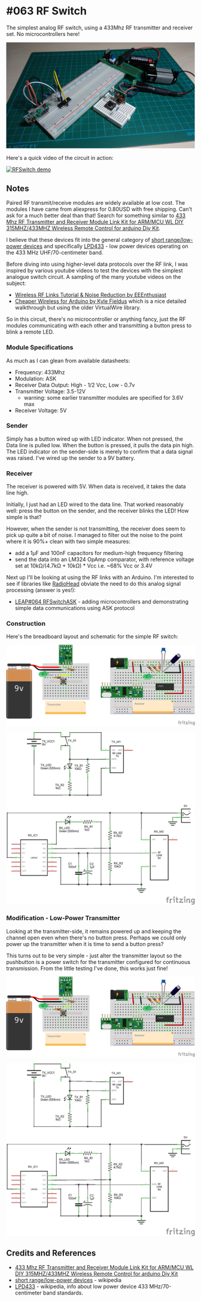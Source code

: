 # #063 RF Switch

The simplest analog RF switch, using a 433Mhz RF transmitter and receiver set. No microcontrollers here!

![The Build](./assets/RFSwitch_build.jpg?raw=true)

Here's a quick video of the circuit in action:

[![RFSwitch demo](https://img.youtube.com/vi/s8yCbDe15ms/0.jpg)](https://www.youtube.com/watch?v=s8yCbDe15ms)

## Notes

Paired RF transmit/receive modules are widely available at low cost.
The modules I have came from aliexpress for 0.80USD with free shipping. Can't ask for a much better deal than that!
Search for something similar to [433 Mhz RF Transmitter and Receiver Module Link Kit for ARM/MCU WL DIY 315MHZ/433MHZ Wireless Remote Control for arduino Diy Kit](https://www.aliexpress.com/item/32896035786.html).

I believe that these devices fit into the general category of
[short range/low-power devices](http://en.wikipedia.org/wiki/Short_Range_Devices)
and specifically [LPD433](https://en.wikipedia.org/wiki/LPD433) - low power devices operating on the 433 MHz UHF/70-centimeter band.

Before diving into using higher-level data protocols over the RF link, I was inspired by various youtube videos to test the devices with the simplest analogue switch circuit. A sampling of the many youtube videos on the subject:

* [Wireless RF Links Tutorial & Noise Reduction by EEEnthusiast](https://youtu.be/RHJVyMYJ1XQ)
* [Cheaper Wireless for Arduino by Kyle Fieldus](https://youtu.be/U839NZ78EOo) which is a nice detailed walkthrough but using the older VirtualWire library.

So in this circuit, there's no microcontroller or anything fancy, just the RF modules communicating with each other and transmitting a button press to blink a remote LED.

### Module Specifications

As much as I can glean from available datasheets:

* Frequency: 433Mhz
* Modulation: ASK
* Receiver Data Output: High - 1/2 Vcc, Low - 0.7v
* Transmitter Voltage: 3.5-12V
    * warning: some earlier transmitter modules are specified for 3.6V max
* Receiver Voltage: 5V

### Sender

Simply has a button wired up with LED indicator. When not pressed, the Data line is pulled low. When the button is pressed, it pulls the data pin high.
The LED indicator on the sender-side is merely to confirm that a data signal was raised.
I've wired up the sender to a 9V battery.

### Receiver

The receiver is powered with 5V. When data is received, it takes the data line high.

Initially, I just had an LED wired to the data line. That worked reasonably well: press the button on the sender, and the receiver blinks the LED! How simple is that?

However, when the sender is not transmitting, the receiver does seem to pick up quite a bit of noise.
I managed to filter out the noise to the point where it is 90%+ clean with two simple measures:

* add a 1μF and 100nF capacitors for medium-high frequency filtering
* send the data into an LM324 OpAmp comparator, with reference voltage set at 10kΩ/(4.7kΩ + 10kΩ) * Vcc i.e. ~68% Vcc or 3.4V

Next up I'll be looking at using the RF links with an Arduino. I'm interested to see if libraries like [RadioHead](http://www.airspayce.com/mikem/arduino/RadioHead/) obviate the need to do this analog signal processing (answer is yes!):

* [LEAP#064 RFSwitchASK](../RFSwitchASK) - adding microcontrollers and demonstrating simple data communications using ASK protocol

### Construction

Here's the breadboard layout and schematic for the simple RF switch:

![The Breadboard](./assets/RFSwitch_bb.jpg?raw=true)

![The Schematic](./assets/RFSwitch_schematic.jpg?raw=true)

### Modification - Low-Power Transmitter

Looking at the transmitter-side, it remains powered up and keeping the channel open even when there's no button press.
Perhaps we could only power up the transmitter when it is time to send a button press?

This turns out to be very simple - just alter the transmitter layout so the pushbutton is a power switch for the transmitter configured for continuous transmission.
From the little testing I've done, this works just fine!

![The Breadboard](./assets/RFSwitch_LowPowerTx_bb.jpg?raw=true)

![The Schematic](./assets/RFSwitch_LowPowerTx_schematic.jpg?raw=true)

## Credits and References

* [433 Mhz RF Transmitter and Receiver Module Link Kit for ARM/MCU WL DIY 315MHZ/433MHZ Wireless Remote Control for arduino Diy Kit](https://www.aliexpress.com/item/32896035786.html)
* [short range/low-power devices](https://en.wikipedia.org/wiki/Short-range_device) - wikipedia
* [LPD433](https://en.wikipedia.org/wiki/LPD433) - wikipedia, info about low power device 433 MHz/70-centimeter band standards.
